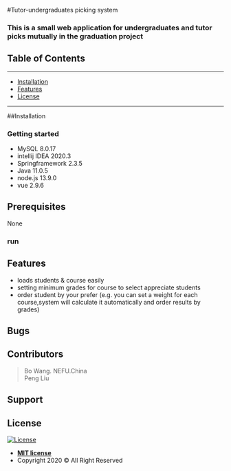#Tutor-undergraduates  picking system

### This is a small web application for undergraduates and tutor picks mutually in the graduation project
## Table of Contents
---
- [Installation](#Installation)
- [Features](#features)
- [License](#license)
---
##Installation
### Getting started

* MySQL 8.0.17
* intellij IDEA 2020.3
* Springframework 2.3.5
* Java 11.0.5
* node.js 13.9.0
* vue 2.9.6

Prerequisites
---
None

### run


## Features
*  loads students & course easily
* setting minimum grades for course to select appreciate students 
* order student by your prefer (e.g. you can set a weight for each course,system will calculate it automatically and order results by grades)
## Bugs

## Contributors
> Bo Wang. NEFU.China <br>
>Peng Liu

Support
---
## License

[![License](http://img.shields.io/:license-mit-blue.svg?style=flat-square)](http://badges.mit-license.org)

- **[MIT license](http://opensource.org/licenses/mit-license.php)**
- Copyright 2020 © All Right Reserved
 